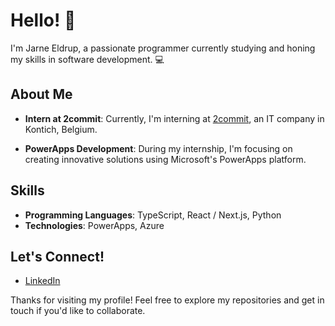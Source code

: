 # Hello! 👋

I'm Jarne Eldrup, a passionate programmer currently studying and honing my skills in software development. 💻

## About Me

- **Intern at 2commit**: Currently, I'm interning at [2commit](https://2commit.be), an IT company in Kontich, Belgium.

- **PowerApps Development**: During my internship, I'm focusing on creating innovative solutions using Microsoft's PowerApps platform.

## Skills

- **Programming Languages**: TypeScript, React / Next.js, Python
- **Technologies**: PowerApps, Azure

## Let's Connect!

- [LinkedIn](https://www.linkedin.com/in/jarne-eldrup/)

Thanks for visiting my profile! Feel free to explore my repositories and get in touch if you'd like to collaborate.
